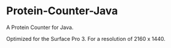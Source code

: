 # Protein-Counter-Java
A Protein Counter for Java.

Optimized for the Surface Pro 3.                                                                                              For a resolution of 2160 x 1440.
